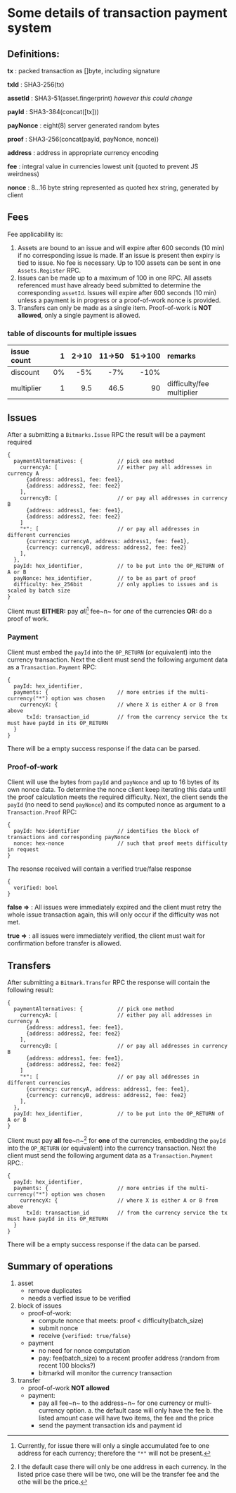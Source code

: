 # Some details of transaction payment system

## Definitions:

**tx**
: packed transaction as []byte, including signature

**txId**
: SHA3-256(tx)

**assetId**
: SHA3-51(asset.fingerprint) *however this could change*

**payId**
: SHA3-384(concat([tx]))

**payNonce**
: eight(8) server generated random bytes

**proof**
: SHA3-256(concat(payId, payNonce, nonce))

**address**
: address in appropriate currency encoding

**fee**
: integral value in currencies lowest unit (quoted to prevent JS weirdness)

**nonce**
: 8…16 byte string represented as quoted hex string, generated by client

## Fees

Fee applicability is:

1. Assets are bound to an issue and will expire after 600 seconds (10
   min) if no corresponding issue is made.  If an issue is present
   then expiry is tied to issue.  No fee is necessary.  Up to 100
   assets can be sent in one `Assets.Register` RPC.
2. Issues can be made up to a maximum of 100 in one RPC.  All assets
   referenced must have already beed submitted to determine the
   corresponding `assetId`. Issues will expire after 600 seconds (10
   min) unless a payment is in progress or a proof-of-work nonce is
   provided.
3. Transfers can only be made as a single item. Proof-of-work is **NOT
   allowed**, only a single payment is allowed.

### table of discounts for multiple issues

issue count |    1   |  2→10 | 11→50 | 51→100 | remarks
:-----------|-------:|-------:|-------:|-------:|:------------------------
discount    |     0% |    -5% |    -7% |   -10% |
multiplier  |      1 |    9.5 |   46.5 |     90 | difficulty/fee multiplier

## Issues

After a submitting a `Bitmarks.Issue` RPC the result will be a payment required

```
{
  paymentAlternatives: {           // pick one method
    currencyA: [                   // either pay all addresses in currency A
      {address: address1, fee: fee1},
      {address: address2, fee: fee2}
    ],
    currencyB: [                   // or pay all addresses in currency B
      {address: address1, fee: fee1},
      {address: address2, fee: fee2}
    ]
    "*": [                         // or pay all addresses in different currencies
      {currency: currencyA, address: address1, fee: fee1},
      {currency: currencyB, address: address2, fee: fee2}
    ],
  },
  payId: hex_identifier,           // to be put into the OP_RETURN of A or B
  payNonce: hex_identifier,        // to be as part of proof
  difficulty: hex_256bit           // only applies to issues and is scaled by batch size
}
```

Client must **EITHER:** pay *all*[^all] fee~n~ for *one* of the currencies
**OR:** do a proof of work.

[^all]: Currently, for issue there will only a single accumulated fee
to one address for each currency; therefore the `"*"` will not be
present.


### Payment

Client must embed the `payId` into the `OP_RETURN` (or equivalent) into the
currency transaction.  Next the client must send the following
argument data as a `Transaction.Payment` RPC:

```
{
  payId: hex_identifier,
  payments: {                      // more entries if the multi-currency("*") option was chosen
    currencyX: {                   // where X is either A or B from above
      txId: transaction_id         // from the currency service the tx must have payId in its OP_RETURN
  }
}
```

There will be a empty success response if the data can be parsed.

### Proof-of-work

Client will use the bytes from `payId` and `payNonce` and up to 16
bytes of its own nonce data.  To determine the nonce client keep
iterating this data until the proof calculation meets the required
difficulty.  Next, the client sends the `payId` (no need to send
`payNonce`) and its computed nonce as argument to a `Transaction.Proof`
RPC:

```
{
  payId: hex-identifier            // identifies the block of transactions and corresponding payNonce
  nonce: hex-nonce                 // such that proof meets difficulty in request
}
```

The resonse received will contain a verified true/false response
```
{
  verified: bool
}
```

**false ⇒**
: All issues were immediately expired and the client must retry the
  whole issue transaction again, this will only occur if the
  difficulty was not met.

**true  ⇒**
: all issues were immediately verified, the client must wait for
  confirmation before transfer is allowed.

## Transfers

After submitting a `Bitmark.Transfer` RPC the response will contain
the following result:

```
{
  paymentAlternatives: {           // pick one method
    currencyA: [                   // either pay all addresses in currency A
      {address: address1, fee: fee1},
      {address: address2, fee: fee2}
    ],
    currencyB: [                   // or pay all addresses in currency B
      {address: address1, fee: fee1},
      {address: address2, fee: fee2}
    ]
    "*": [                         // or pay all addresses in different currencies
      {currency: currencyA, address: address1, fee: fee1},
      {currency: currencyB, address: address2, fee: fee2}
    ],
  },
  payId: hex_identifier,           // to be put into the OP_RETURN of A or B
}
```

Client must pay **all** fee~n~[^many] for **one** of the currencies,
embedding the `payId` into the `OP_RETURN` (or equivalent) into the
currency transaction.  Next the client must send the following
argument data as a `Transaction.Payment` RPC.:

[^many]: I the default case there will only be one address in each
currency.  In the listed price case there will be two, one will be the
transfer fee and the othe will be the price.

```
{
  payId: hex_identifier,
  payments: {                      // more entries if the multi-currency("*") option was chosen
    currencyX: {                   // where X is either A or B from above
      txId: transaction_id         // from the currency service the tx must have payId in its OP_RETURN
  }
}
```

There will be a empty success response if the data can be parsed.


## Summary of operations

1. asset
    * remove duplicates
    * needs a verfied issue to be verified
2. block of issues
    * proof-of-work:
        + compute nonce that meets:  proof < difficulty(batch_size)
        + submit nonce
        + receive `{verified: true/false}`
    * payment
        + no need for nonce computation
        + pay: fee(batch_size) to a recent proofer address (random from recent 100 blocks?)
        + bitmarkd will monitor the currency transaction
3. transfer
    * proof-of-work **NOT allowed**
    * payment:
        + pay all fee~n~ to the address~n~ for one currency or multi-currency option.
            a. the default case will only have the fee
            b. the listed amount case will have two items, the fee and the price
        + send the payment transaction ids and payment id
